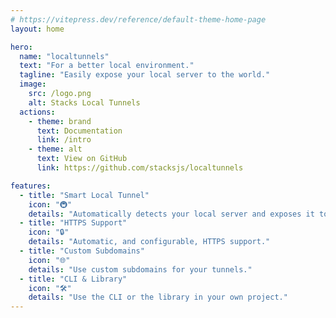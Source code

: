 ```yaml
---
# https://vitepress.dev/reference/default-theme-home-page
layout: home

hero:
  name: "localtunnels"
  text: "For a better local environment."
  tagline: "Easily expose your local server to the world."
  image:
    src: /logo.png
    alt: Stacks Local Tunnels
  actions:
    - theme: brand
      text: Documentation
      link: /intro
    - theme: alt
      text: View on GitHub
      link: https://github.com/stacksjs/localtunnels

features:
  - title: "Smart Local Tunnel"
    icon: "🚇"
    details: "Automatically detects your local server and exposes it to the world."
  - title: "HTTPS Support"
    icon: "🔒"
    details: "Automatic, and configurable, HTTPS support."
  - title: "Custom Subdomains"
    icon: "🌐"
    details: "Use custom subdomains for your tunnels."
  - title: "CLI & Library"
    icon: "🛠"
    details: "Use the CLI or the library in your own project."
---
```


<style>
:root {
  --vp-home-hero-name-color: transparent;
  --vp-home-hero-name-background: -webkit-linear-gradient(
    120deg,
    #0a0abc,
    #24a0ff
  );
  --vp-home-hero-image-background-image: linear-gradient(-45deg, #0a0abc 50%, #24a0ff 50%);
  --vp-home-hero-image-filter: blur(44px);
}

@media (min-width: 640px) {
  :root {
    --vp-home-hero-image-filter: blur(56px);
  }
}

@media (min-width: 960px) {
  :root {
    --vp-home-hero-image-filter: blur(68px);
  }
}
</style>
